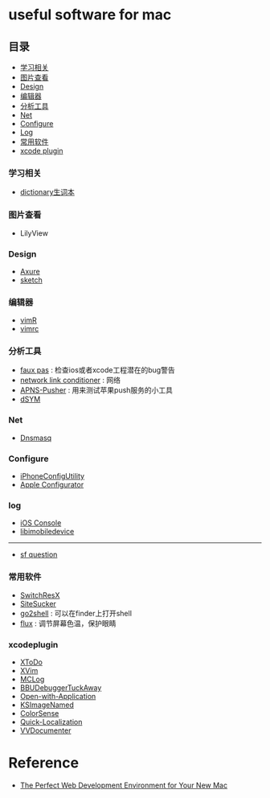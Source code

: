 useful software for mac
===================
 
## 目录
 
* [学习相关](#学习相关)
* [图片查看](#图片查看)
* [Design](#design)
* [编辑器](#编辑器)
* [分析工具](#分析工具)
* [Net](#net)
* [Configure](#configure)
* [Log](#log)
* [常用软件](#常用软件)
* [xcode plugin](#xcodeplugin)
 
 
### 学习相关
 
* [dictionary生词本](https://github.com/pooriaazimi/BetterDictionary)
 
### 图片查看 
 
* LilyView
 
### Design
* [Axure](http://www.axure.com/)
* [sketch](http://bohemiancoding.com/sketch/)

### 编辑器
 
* [vimR](https://github.com/qvacua/vimr)
* [vimrc](https://github.com/amix/vimrc)
 
 
### 分析工具
 
* [faux pas](http://fauxpasapp.com/) : 检查ios或者xcode工程潜在的bug警告
* [network link conditioner](http://nshipster.com/network-link-conditioner/) : 网络
* [APNS-Pusher](https://github.com/blommegard/APNS-Pusher) : 用来测试苹果push服务的小工具
* [dSYM]()

### Net

* [Dnsmasq](http://www.thekelleys.org.uk/dnsmasq/doc.html)

### Configure

* [iPhoneConfigUtility](http://support.apple.com/kb/DL1465)
* [Apple Configurator](https://itunes.apple.com/us/app/apple-configurator/id434433123?mt=12)

### log

* [iOS Console](http://support.omnigroup.com/ios-console-log) 
* [libimobiledevice](https://github.com/benvium/libimobiledevice-macosx)

-------
* [sf question](http://stackoverflow.com/questions/7277804/ios-iphone-ipad-ipodtouch-view-real-time-console-log-terminal)
 
### 常用软件
 
* [SwitchResX](http://www.madrau.com/)
* [SiteSucker](http://www.sitesucker.us/ios/ios.html)
* [go2shell](http://zipzapmac.com/go2shell) : 可以在finder上打开shell
* [flux](https://justgetflux.com/) : 调节屏幕色温，保护眼睛


### xcodeplugin
 
* [XToDo](https://github.com/trawor/XToDo)
* [XVim](https://github.com/JugglerShu/XVim)
* [MCLog](https://github.com/yuhua-chen/MCLog)
* [BBUDebuggerTuckAway](https://github.com/neonichu/BBUDebuggerTuckAway)
* [Open-with-Application](https://github.com/inquisitiveSoft/Open-with-Application)
* [KSImageNamed](https://github.com/ksuther/KSImageNamed-Xcode)
* [ColorSense](https://github.com/omz/ColorSense-for-Xcode)
* [Quick-Localization](https://github.com/nanaimostudio/Xcode-Quick-Localization)
* [VVDocumenter](https://github.com/onevcat/VVDocumenter-Xcode)



Reference
=======
* [The Perfect Web Development Environment for Your New Mac](http://mallinson.ca/osx-web-development/)
